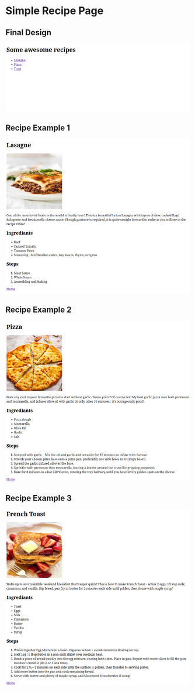 # Simple Recipe Page
## Final Design
![recipes-home](./examples/recipes-final.png)
## Recipe Example 1
![recipe1](./examples/recipes-example1.png)
## Recipe Example 2
![recipe2](./examples/recipes-example2.png)
## Recipe Example 3
![recipe3](./examples/recipes-example3.png)
